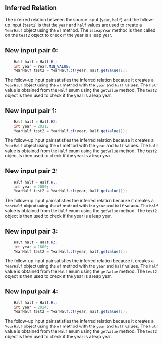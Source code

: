## Inferred Relation
The inferred relation between the source input (`year`, `half`) and the follow-up input (`test2`) is that the `year` and `half` values are used to create a `YearHalf` object using the `of` method. The `isLeapYear` method is then called on the `test2` object to check if the year is a leap year.

## New input pair 0:
```java
    Half half = Half.H1;
    int year = Year.MIN_VALUE;
    YearHalf test2 = YearHalf.of(year, half.getValue());
```
The follow-up input pair satisfies the inferred relation because it creates a `YearHalf` object using the `of` method with the `year` and `half` values. The `half` value is obtained from the `Half` enum using the `getValue` method. The `test2` object is then used to check if the year is a leap year.

## New input pair 1:
```java
    Half half = Half.H2;
    int year = 2021;
    YearHalf test2 = YearHalf.of(year, half.getValue());
```
The follow-up input pair satisfies the inferred relation because it creates a `YearHalf` object using the `of` method with the `year` and `half` values. The `half` value is obtained from the `Half` enum using the `getValue` method. The `test2` object is then used to check if the year is a leap year.

## New input pair 2:
```java
    Half half = Half.H1;
    int year = 2000;
    YearHalf test2 = YearHalf.of(year, half.getValue());
```
The follow-up input pair satisfies the inferred relation because it creates a `YearHalf` object using the `of` method with the `year` and `half` values. The `half` value is obtained from the `Half` enum using the `getValue` method. The `test2` object is then used to check if the year is a leap year.

## New input pair 3:
```java
    Half half = Half.H2;
    int year = 1600;
    YearHalf test2 = YearHalf.of(year, half.getValue());
```
The follow-up input pair satisfies the inferred relation because it creates a `YearHalf` object using the `of` method with the `year` and `half` values. The `half` value is obtained from the `Half` enum using the `getValue` method. The `test2` object is then used to check if the year is a leap year.

## New input pair 4:
```java
    Half half = Half.H1;
    int year = 2024;
    YearHalf test2 = YearHalf.of(year, half.getValue());
```
The follow-up input pair satisfies the inferred relation because it creates a `YearHalf` object using the `of` method with the `year` and `half` values. The `half` value is obtained from the `Half` enum using the `getValue` method. The `test2` object is then used to check if the year is a leap year.